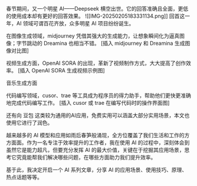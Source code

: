 
春节期间，又一个明星 AI——Deepseek 横空出世。它的回答准确且全面，更低的使用成本却有更好的回答效果。
![[IMG-20250205183331134.png]]
回首这一年，AI 领域可谓百花齐放，众多明星 AI 项目纷纷诞生。

在图像生成领域，midjourney 凭借其强大的生成能力，让想象瞬间化为逼真图像；字节跳动的 Dreamina 也相当不错。
[插入 midjourney 和 Dreamina 生成图像对比图]

视频生成方面，OpenAI SORA 的出现，革新了视频制作方式，大大提高了创作效率。
[插入 OpenAI SORA 生成视频示例图]

音乐生成方面

代码编写领域，cusor、trae 等工具成为程序员的得力助手，帮助他们更快更准确地完成代码编写工作。
[插入 cusor 或 trae 在编写代码时的操作界面图]

还有向 豆包 这类较为通用的AI应用，免费实用可以涵盖大部分实用场景，本文也使用它进行了润色。

越来越多的 AI 模型和应用如雨后春笋般涌现，全方位覆盖了我们生活和工作的方方面面。作为一名专注于效率提升的工作者，我在使用 AI 的过程中，深刻体会到虽然它是能力超凡，但要充分发挥 AI 的最大价值，关键在于挖掘其应用场景，思考它究竟能帮我们解决哪些问题，在哪些方面助力我们提升效率。

基于此，我决定开启一个 AI 系列文章，分享 AI 的应用场景、使用技巧、原理、热点话题等等。

